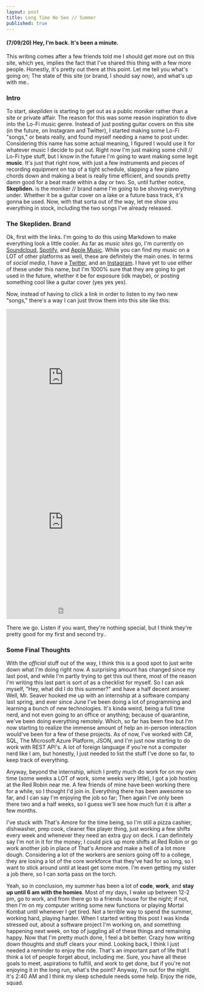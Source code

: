```yaml
---
layout: post
title: Long Time No See // Summer
published: true
---
```

#### (7/09/20) Hey, I'm back. It's been a minute.

This writing comes after a few friends told me I should get more out on this site, which yes, implies the fact that I've shared this thing with a few more people. Honestly, it's pretty out there at this point. Let me tell you what's going on; The state of this site (or brand, I should say now), and what's up with me..

### Intro

To start, _skepliden_ is starting to get out as a public moniker rather than a site or private affair. The reason for this was some reason inspiration to dive into the Lo-Fi music genre. Instead of just posting guitar covers on this site (in the future, on Instagram and Twitter), I started making some Lo-Fi "songs," or beats really, and found myself needing a name to post under. Considering this name has some actual meaning, I figured I would use it for whatever music I decide to put out. Right now I'm just making some chill // Lo-Fi type stuff, but I know in the future I'm going to want making some legit __music__. It's just that right now, with just a few instruments and pieces of recording equipment on top of a tight schedule, slapping a few piano chords down and making a beat is really time efficient, and sounds pretty damn good for a beat made within a day or two. So, until further notice, __Skepliden.__ is the moniker // brand name I'm going to be shoving everything under. Whether it be a guitar cover on a lake or a future bass track, it's gonna be used. Now, with that sorta out of the way, let me show you everything in stock, including the two songs I've already released.

### The Skepliden. Brand

Ok, first with the links. I'm going to do this using Markdown to make everything look a little cooler. As far as _music sites_ go, I'm currently on [Soundcloud](https://soundcloud.com/skepliden), [Spotify](https://open.spotify.com/artist/43OrpaXYSmTqAC7mvPMKPO?si=jE_yj83bTS2pnZSLffpHXQ), and [Apple Music](https://music.apple.com/us/artist/skepliden/1522111519). While you can find my music on a LOT of other platforms as well, these are definitely the main ones. In terms of _social media_, I have a [Twitter](https://twitter.com/skepliden), and an [Instagram](https://www.instagram.com/skepliden/). I have yet to use either of these under this name, but I'm 1000% sure that they are going to get used in the future, whether it be for exposure (idk maybe), or posting something cool like a guitar cover (yes yes yes).

Now, instead of having to click a link in order to listen to my two new "songs," there's a way I can just throw them into this site like this:

<iframe src="https://open.spotify.com/embed/track/5SQRcXGjK9RLOKFBirvxSn" width="300" height="380" frameborder="0" allowtransparency="true" allow="encrypted-media"></iframe>

<iframe src="https://open.spotify.com/embed/track/5ot8CYYmMo2Ii5fiG1fH9H" width="300" height="380" frameborder="0" allowtransparency="true" allow="encrypted-media"></iframe>

<iframe src="https://open.spotify.com/follow/1/?uri=spotify:artist:43OrpaXYSmTqAC7mvPMKPO&size=detail&theme=light" width="300" height="56" scrolling="no" frameborder="0" style="border:none; overflow:hidden;" allowtransparency="true"></iframe>

There we go. Listen if you want, they're nothing special, but I think they're pretty good for my first and second try..

### Some Final Thoughts

With the _official_ stuff out of the way, I think this is a good spot to just write down what I'm doing right now. A surprising amount has changed since my last post, and while I'm partly trying to get this out there, most of the reason I'm writing this last part is sort of as a checklist for myself. So I can ask myself, "Hey, what did I do this summer?" and have a half decent answer. Well, Mr. Seaver hooked me up with an internship at a software company last spring, and ever since June I've been doing a lot of programming and learning a bunch of new technologies. It's kinda weird, being a full time nerd, and not even going to an office or anything; because of quarantine, we've been doing everything remotely. Which, so far has been fine but I'm now starting to realize the immense amount of help an in-person interaction would've been for a few of these projects. As of now, I've worked with C#, SQL, The Microsoft Azure Platform, JSON, and I'm just now starting to do work with REST API's. A lot of foreign language if you're not a computer nerd like I am, but honestly, I just needed to list the stuff I've done so far, to keep track of everything. 

Anyway, beyond the internship, which I pretty much do work for on my own time (some weeks a LOT of work, some weeks very little), I got a job hosting at the Red Robin near me. A few friends of mine have been working there for a while, so I thought I'd join in. Everything there has been awesome so far, and I can say I'm enjoying the job so far; Then again I've only been there two and a half weeks, so I guess we'll see how much fun it is after a few months. 

I've stuck with That's Amore for the time being, so I'm still a pizza cashier, dishwasher, prep cook, cleaner flex player thing, just working a few shifts every week and whenever they need an extra guy on deck. I can definitely say I'm not in it for the money; I could pick up more shifts at Red Robin or go work another job in place of That's Amore and make a hell of a lot more dough. Considering a lot of the workers are seniors going off to a college, they are losing a lot of the core workforce that they've had for so long, so I want to stick around until at least get some more. I'm even getting my sister a job there, so I can sorta pass on the torch.

Yeah, so in conclusion, my summer has been a lot of __code__, __work__, and __stay up until 6 am with the homies__. Most of my days, I wake up between 12-2 pm, go to work, and from there go to a friends house for the night; if not, then I'm on my computer writing some new functions or playing Mortal Kombat until whenever I get tired. Not a terrible way to spend the summer, working hard, playing harder. When I started writing this post I was kinda stressed out, about a software project I'm working on, and something happening next week, on top of juggling all of these things and remaining happy. Now that I'm pretty much done, I feel a bit better. Crazy how writing down thoughts and stuff clears your mind. Looking back, I think I just needed a reminder to enjoy the ride. That's an important part of life that I think a lot of people forget about, including me. Sure, you have all these goals to meet, aspirations to fulfill, and work to get done, but if you're not enjoying it in the long run, what's the point? Anyway, I'm out for the night. It's 2:40 AM and I think my sleep schedule needs some help. Enjoy the ride, squad.

